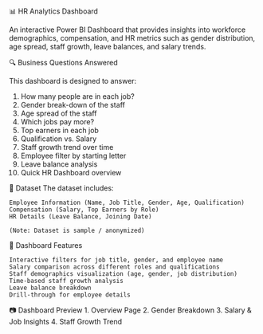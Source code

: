 📊 HR Analytics Dashboard

An interactive Power BI Dashboard that provides insights into workforce demographics, compensation, and HR metrics such as gender distribution, age spread, staff growth, leave balances, and salary trends.


🔍 Business Questions Answered

This dashboard is designed to answer:
    
   1. How many people are in each job?
   2. Gender break-down of the staff
   3. Age spread of the staff
   4. Which jobs pay more?
   5. Top earners in each job
   6. Qualification vs. Salary
   7. Staff growth trend over time
   8. Employee filter by starting letter
   9. Leave balance analysis
   10. Quick HR Dashboard overview

📂 Dataset
The dataset includes:

    Employee Information (Name, Job Title, Gender, Age, Qualification)
    Compensation (Salary, Top Earners by Role)
    HR Details (Leave Balance, Joining Date)
    
    (Note: Dataset is sample / anonymized)

🎨 Dashboard Features

    Interactive filters for job title, gender, and employee name
    Salary comparison across different roles and qualifications
    Staff demographics visualization (age, gender, job distribution)
    Time-based staff growth analysis
    Leave balance breakdown
    Drill-through for employee details

📷 Dashboard Preview
    1. Overview Page
    2. Gender Breakdown
    3. Salary & Job Insights
    4. Staff Growth Trend
